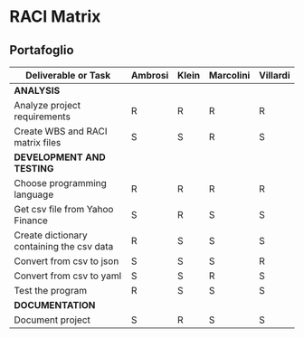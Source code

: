 # RACI Matrix

## Portafoglio

| **Deliverable or Task**                     | Ambrosi | Klein | Marcolini | Villardi |
| ---                                         |  ---    | ---   | ---       | ---      |
|   **ANALYSIS**                              |         |       |           |          |
|   Analyze project requirements              |    R    |   R   |     R     |    R     |
|   Create WBS and RACI matrix files          |    S    |   S   |     R     |    S     |
|   **DEVELOPMENT AND TESTING**               |         |       |           |          |
|   Choose programming language               |    R    |   R   |     R     |    R     |
|   Get csv file from Yahoo Finance           |    S    |   R   |     S     |    S     |
|   Create dictionary containing the csv data |    R    |   S   |     S     |    S     |
|   Convert from csv to json                  |    S    |   S   |     S     |    R     |
|   Convert from csv to yaml                  |    S    |   S   |     R     |    S     |
|   Test the program                          |    R    |   S   |     S     |    S     |
|   **DOCUMENTATION**                         |         |       |           |          |
|   Document project                          |    S    |   R   |     S     |    S     |
